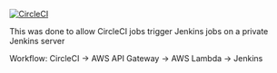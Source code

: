 [![CircleCI](https://circleci.com/gh/devops-workflow/aws-lambda-jenkins-proxy.svg?style=svg)](https://circleci.com/gh/devops-workflow/aws-lambda-jenkins-proxy)

This was done to allow CircleCI jobs trigger Jenkins jobs on a private Jenkins server

Workflow:
CircleCI -> AWS API Gateway -> AWS Lambda -> Jenkins
